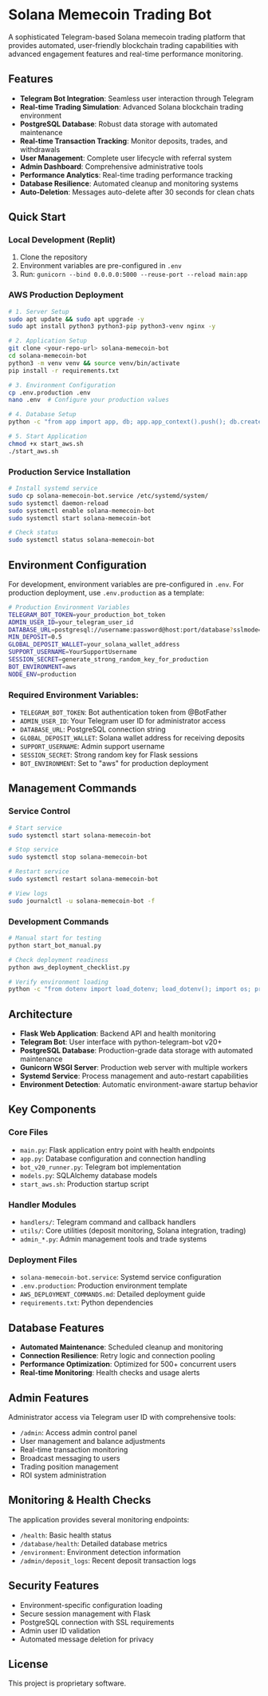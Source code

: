 # Solana Memecoin Trading Bot

A sophisticated Telegram-based Solana memecoin trading platform that provides automated, user-friendly blockchain trading capabilities with advanced engagement features and real-time performance monitoring.

## Features

- **Telegram Bot Integration**: Seamless user interaction through Telegram
- **Real-time Trading Simulation**: Advanced Solana blockchain trading environment
- **PostgreSQL Database**: Robust data storage with automated maintenance
- **Real-time Transaction Tracking**: Monitor deposits, trades, and withdrawals
- **User Management**: Complete user lifecycle with referral system
- **Admin Dashboard**: Comprehensive administrative tools
- **Performance Analytics**: Real-time trading performance tracking
- **Database Resilience**: Automated cleanup and monitoring systems
- **Auto-Deletion**: Messages auto-delete after 30 seconds for clean chats

## Quick Start

### Local Development (Replit)
1. Clone the repository
2. Environment variables are pre-configured in `.env`
3. Run: `gunicorn --bind 0.0.0.0:5000 --reuse-port --reload main:app`

### AWS Production Deployment
```bash
# 1. Server Setup
sudo apt update && sudo apt upgrade -y
sudo apt install python3 python3-pip python3-venv nginx -y

# 2. Application Setup
git clone <your-repo-url> solana-memecoin-bot
cd solana-memecoin-bot
python3 -m venv venv && source venv/bin/activate
pip install -r requirements.txt

# 3. Environment Configuration
cp .env.production .env
nano .env  # Configure your production values

# 4. Database Setup
python -c "from app import app, db; app.app_context().push(); db.create_all()"

# 5. Start Application
chmod +x start_aws.sh
./start_aws.sh
```

### Production Service Installation
```bash
# Install systemd service
sudo cp solana-memecoin-bot.service /etc/systemd/system/
sudo systemctl daemon-reload
sudo systemctl enable solana-memecoin-bot
sudo systemctl start solana-memecoin-bot

# Check status
sudo systemctl status solana-memecoin-bot
```

## Environment Configuration

For development, environment variables are pre-configured in `.env`. For production deployment, use `.env.production` as a template:

```bash
# Production Environment Variables
TELEGRAM_BOT_TOKEN=your_production_bot_token
ADMIN_USER_ID=your_telegram_user_id
DATABASE_URL=postgresql://username:password@host:port/database?sslmode=require
MIN_DEPOSIT=0.5
GLOBAL_DEPOSIT_WALLET=your_solana_wallet_address
SUPPORT_USERNAME=YourSupportUsername
SESSION_SECRET=generate_strong_random_key_for_production
BOT_ENVIRONMENT=aws
NODE_ENV=production
```

### Required Environment Variables:
- `TELEGRAM_BOT_TOKEN`: Bot authentication token from @BotFather
- `ADMIN_USER_ID`: Your Telegram user ID for administrator access
- `DATABASE_URL`: PostgreSQL connection string
- `GLOBAL_DEPOSIT_WALLET`: Solana wallet address for receiving deposits
- `SUPPORT_USERNAME`: Admin support username
- `SESSION_SECRET`: Strong random key for Flask sessions
- `BOT_ENVIRONMENT`: Set to "aws" for production deployment

## Management Commands

### Service Control
```bash
# Start service
sudo systemctl start solana-memecoin-bot

# Stop service  
sudo systemctl stop solana-memecoin-bot

# Restart service
sudo systemctl restart solana-memecoin-bot

# View logs
sudo journalctl -u solana-memecoin-bot -f
```

### Development Commands
```bash
# Manual start for testing
python start_bot_manual.py

# Check deployment readiness
python aws_deployment_checklist.py

# Verify environment loading
python -c "from dotenv import load_dotenv; load_dotenv(); import os; print('Bot Token:', 'LOADED' if os.getenv('TELEGRAM_BOT_TOKEN') else 'MISSING')"
```

## Architecture

- **Flask Web Application**: Backend API and health monitoring
- **Telegram Bot**: User interface with python-telegram-bot v20+
- **PostgreSQL Database**: Production-grade data storage with automated maintenance
- **Gunicorn WSGI Server**: Production web server with multiple workers
- **Systemd Service**: Process management and auto-restart capabilities
- **Environment Detection**: Automatic environment-aware startup behavior

## Key Components

### Core Files
- `main.py`: Flask application entry point with health endpoints
- `app.py`: Database configuration and connection handling
- `bot_v20_runner.py`: Telegram bot implementation
- `models.py`: SQLAlchemy database models
- `start_aws.sh`: Production startup script

### Handler Modules
- `handlers/`: Telegram command and callback handlers
- `utils/`: Core utilities (deposit monitoring, Solana integration, trading)
- `admin_*.py`: Admin management tools and trade systems

### Deployment Files
- `solana-memecoin-bot.service`: Systemd service configuration
- `.env.production`: Production environment template
- `AWS_DEPLOYMENT_COMMANDS.md`: Detailed deployment guide
- `requirements.txt`: Python dependencies

## Database Features

- **Automated Maintenance**: Scheduled cleanup and monitoring
- **Connection Resilience**: Retry logic and connection pooling
- **Performance Optimization**: Optimized for 500+ concurrent users
- **Real-time Monitoring**: Health checks and usage alerts

## Admin Features

Administrator access via Telegram user ID with comprehensive tools:
- `/admin`: Access admin control panel
- User management and balance adjustments
- Real-time transaction monitoring
- Broadcast messaging to users
- Trading position management
- ROI system administration

## Monitoring & Health Checks

The application provides several monitoring endpoints:
- `/health`: Basic health status
- `/database/health`: Detailed database metrics
- `/environment`: Environment detection information
- `/admin/deposit_logs`: Recent deposit transaction logs

## Security Features

- Environment-specific configuration loading
- Secure session management with Flask
- PostgreSQL connection with SSL requirements
- Admin user ID validation
- Automated message deletion for privacy

## License

This project is proprietary software.
